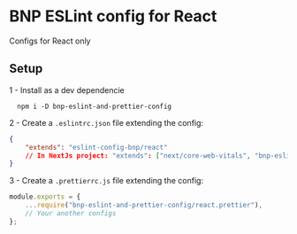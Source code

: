 # BNP ESLint config for React

Configs for React only

## Setup

1 - Install as a dev dependencie

```terminal
  npm i -D bnp-eslint-and-prettier-config
```

2 - Create a `.eslintrc.json` file extending the config:

```json
{
	"extends": "eslint-config-bnp/react"
	// In NextJs project: "extends": ["next/core-web-vitals", "bnp-eslint-and-prettier-config/react.eslint" ]
}
```

3 - Create a `.prettierrc.js` file extending the config:

```js
module.exports = {
	...require("bnp-eslint-and-prettier-config/react.prettier"),
	// Your another configs
};
```
